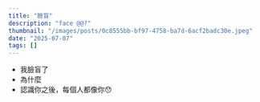 ```yaml
---
title: "臉盲"
description: "face @@?"
thumbnail: "/images/posts/0c8555bb-bf97-4758-ba7d-6acf2badc30e.jpeg"
date: "2025-07-07"
tags: []
---
```

- 我臉盲了
- 為什麼
- 認識你之後，每個人都像你😯
